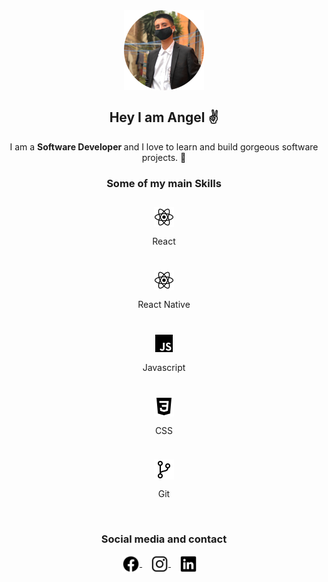<div align="center">
  <img align="center" width="128" src="./src/assets/Me.svg"/>
  <h2 align="center">Hey I am Angel ✌</h2>
  <p align="center">I am a <strong>Software Developer </strong>and I love to learn and build gorgeous software projects. 🚀</p>
</div>


<h3 align="center">Some of my main Skills</h3>
<div align="center" style='display:grid; gap: 12px; justify-content: center;'>
  <div>
    <img style='margin-top:12px' align="center" src="./src/assets/icons/logo-react.svg" alt="React" height="32px" width="32px"/>
    <p>React</p>
  </div>
  <div>
    <img style='margin-top:12px' align="center" src="./src/assets/icons/logo-react.svg" alt="React" height="32px" width="32px"/>
    <p>React Native</p>
  </div>
  <div>
    <img style='margin-top:12px' align="center" src="./src/assets/icons/logo-javascript.svg" alt="React" height="32px" width="32px"/>
    <p>Javascript</p>
  </div>
  <div>
    <img style='margin-top:12px' align="center" src="./src/assets/icons/logo-css3.svg" alt="React" height="32px" width="32px"/>
    <p>CSS</p>
  </div>
  <div>
    <img style='margin-top:12px' align="center" src="./src/assets/icons/logo-git.svg" alt="React" height="32px" width="32px"/>
    <p>Git</p>
  </div>
</div>

<br />

<h3 align="center">Social media and contact</h3>
<p align="center">
   <a href="https://www.facebook.com/valencia.arcega" target="blank" style='margin-right:14px'>
    <img align="center" src="./src/assets/icons/logo-facebook.svg" alt="Mi facebook" height="28px" width="28px"/>
  </a>
   <a href="https://www.instagram.com/valencia.arcega/" target="blank" style='margin-right:14px'>
    <img align="center" src="./src/assets/icons/logo-instagram.svg" alt="Mi instagram" height="28px" width="28px" />
  </a>
  <a href="https://www.linkedin.com/in/angel-valencia-arcega-4827b9239/" target="blank" style='margin-right:14px'>
    <img align="center" src="./src/assets/icons/logo-linkedin.svg" alt="Mi linkedin" height="28px" width="28px" />
  </a>
</p>
